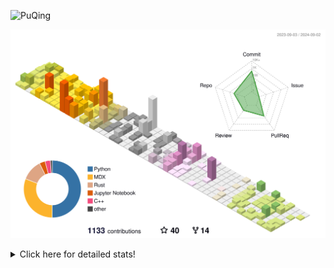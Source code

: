 ![PuQing](https://user-images.githubusercontent.com/27223114/171565019-9a56fae6-b08b-421f-99db-7e830da42371.png)

![](./profile-3d-contrib/profile-season-animate.svg)

<details>
<summary>Click here for detailed stats!</summary>

<!--START_SECTION:waka-->
![Lines of code](https://img.shields.io/badge/From%20Hello%20World%20I%27ve%20Written-1.4%20million%20lines%20of%20code-blue)

**🐱 My GitHub Data** 

> 📦 401.4 kB Used in GitHub's Storage 
 > 
> 🏆 486 Contributions in the Year 2024
 > 
> 🚫 Not Opted to Hire
 > 
> 📜 55 Public Repositories 
 > 
> 🔑 29 Private Repositories 
 > 
**I'm an Early 🐤** 

```text
🌞 Morning                479 commits         ██░░░░░░░░░░░░░░░░░░░░░░░   06.16 % 
🌆 Daytime                3506 commits        ███████████░░░░░░░░░░░░░░   45.10 % 
🌃 Evening                1769 commits        ██████░░░░░░░░░░░░░░░░░░░   22.76 % 
🌙 Night                  2019 commits        ██████░░░░░░░░░░░░░░░░░░░   25.97 % 
```


📊 **This Week I Spent My Time On** 

```text
💬 Programming Languages: 
Browsing                 11 hrs 24 mins      █████████░░░░░░░░░░░░░░░░   35.64 % 
Python                   7 hrs 21 mins       ██████░░░░░░░░░░░░░░░░░░░   23.00 % 
GitHubing                5 hrs 37 mins       ████░░░░░░░░░░░░░░░░░░░░░   17.55 % 
Fish Touching            2 hrs 9 mins        ██░░░░░░░░░░░░░░░░░░░░░░░   06.74 % 
Julia                    1 hr 3 mins         █░░░░░░░░░░░░░░░░░░░░░░░░   03.29 % 

🔥 Editors: 
Chrome                   20 hrs 56 mins      ████████████████░░░░░░░░░   65.39 % 
VS Code                  10 hrs 19 mins      ████████░░░░░░░░░░░░░░░░░   32.24 % 
fish                     45 mins             █░░░░░░░░░░░░░░░░░░░░░░░░   02.37 % 

💻 Operating System: 
Mac                      21 hrs 41 mins      █████████████████░░░░░░░░   67.76 % 
WSL                      9 hrs 54 mins       ████████░░░░░░░░░░░░░░░░░   30.94 % 
Linux                    24 mins             ░░░░░░░░░░░░░░░░░░░░░░░░░   01.29 % 
```


<!--END_SECTION:waka-->
</details>
